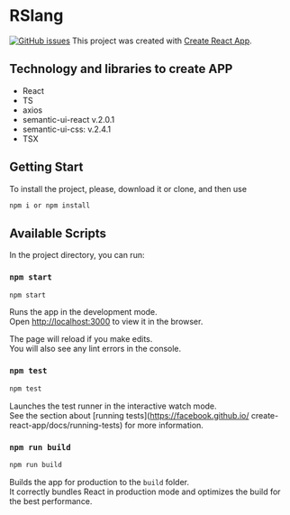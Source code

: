 # RSlang

[![GitHub issues](https://img.shields.io/github/issues/juliachruszczowaH/rslang?style=plastic)](https://github.com/juliachruszczowaH/rslang)
This project was created with [Create React App](https://github.com/facebook/create-react-app).
## Technology and libraries to create APP

* React
* TS
* axios
* semantic-ui-react v.2.0.1
* semantic-ui-css: v.2.4.1
* TSX

## Getting Start
To install the project, please, download it or clone, and then use

```sh
npm i or npm install
```
## Available Scripts

In the project directory, you can run:
### `npm start`

```sh
npm start
```
Runs the app in the development mode.<br/>
Open [http://localhost:3000](http://localhost:3000) to view it in
the browser.

The page will reload if you make edits.<br />
You will also see any lint errors in the console.

### `npm test`
```sh
npm test
```

Launches the test runner in the interactive watch mode.<br />
See the section about [running tests](https://facebook.github.io/
create-react-app/docs/running-tests) for more information.

### `npm run build`

```sh
npm run build
```

Builds the app for production to the `build` folder.<br />
It correctly bundles React in production mode and optimizes the 
build for the best performance. 